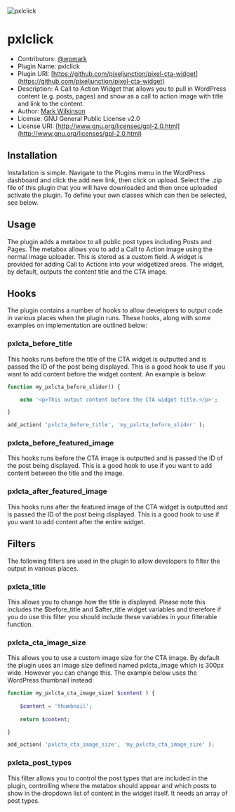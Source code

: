 ![pxlclick](http://content.pixeljunction.co.uk/assets/plugin-logos/pxl-click.jpg)

# pxlclick

* Contributors: [@wpmark](http://twitter.com/wpmark)
* Plugin Name: pxlclick
* Plugin URI: [https://github.com/pixeljunction/pixel-cta-widget](https://github.com/pixeljunction/pixel-cta-widget)
* Description: A Call to Action Widget that allows you to pull in WordPress content (e.g. posts, pages) and show as a call to action image with title and link to the content.
* Author: [Mark Wilkinson](http://markwilkinson.me)
* License: GNU General Public License v2.0
* License URI: [http://www.gnu.org/licenses/gpl-2.0.html](http://www.gnu.org/licenses/gpl-2.0.html)

## Installation

Installation is simple. Navigate to the Plugins menu in the WordPress dashboard and click the add new link, then click on upload. Select the .zip file of this plugin that you will have downloaded and then once uploaded activate the plugin. To define your own classes which can then be selected, see below.

## Usage

The plugin adds a metabox to all public post types including Posts and Pages. The metabox allows you to add a Call to Action image using the normal image uploader. This is stored as a custom field. A widget is provided for adding Call to Actions into your widgetized areas. The widget, by default, outputs the content title and the CTA image.

## Hooks

The plugin contains a number of hooks to allow developers to output code in various places when the plugin runs. These hooks, along with some examples on implementation are outlined below:

### pxlcta_before_title

This hooks runs before the title of the CTA widget is outputted and is passed the ID of the post being displayed. This is a good hook to use if you want to add content before the widget content. An example is below:

```php
function my_pxlcta_before_slider() {

	echo '<p>This output content before the CTA widget title.</p>';

}

add_action( 'pxlcta_before_title', 'my_pxlcta_before_slider' );
```

### pxlcta_before_featured_image

This hooks runs before the CTA image is outputted and is passed the ID of the post being displayed. This is a good hook to use if you want to add content between the title and the image.

### pxlcta_after_featured_image

This hooks runs after the featured image of the CTA widget is outputted and is passed the ID of the post being displayed. This is a good hook to use if you want to add content after the entire widget.

## Filters

The following filters are used in the plugin to allow developers to filter the output in various places.

### pxlcta_title

This allows you to change how the title is displayed. Please note this includes the $before_title and $after_title widget variables and therefore if you do use this filter you should include these variables in your filterable function.

### pxlcta_cta_image_size

This allows you to use a custom image size for the CTA image. By default the plugin uses an image size defined named pxlcta_image which is 300px wide. However you can change this. The example below uses the WordPress thumbnail instead:

```php
function my_pxlcta_cta_image_size( $content ) {
	
	$content = 'thumbnail';
	
	return $content;

}

add_action( 'pxlcta_cta_image_size', 'my_pxlcta_cta_image_size' );
```

### pxlcta_post_types

This filter allows you to control the post types that are included in the plugin, controlling where the metabox should appear and which posts to show in the dropdown list of content in the widget itself. It needs an array of post types.
